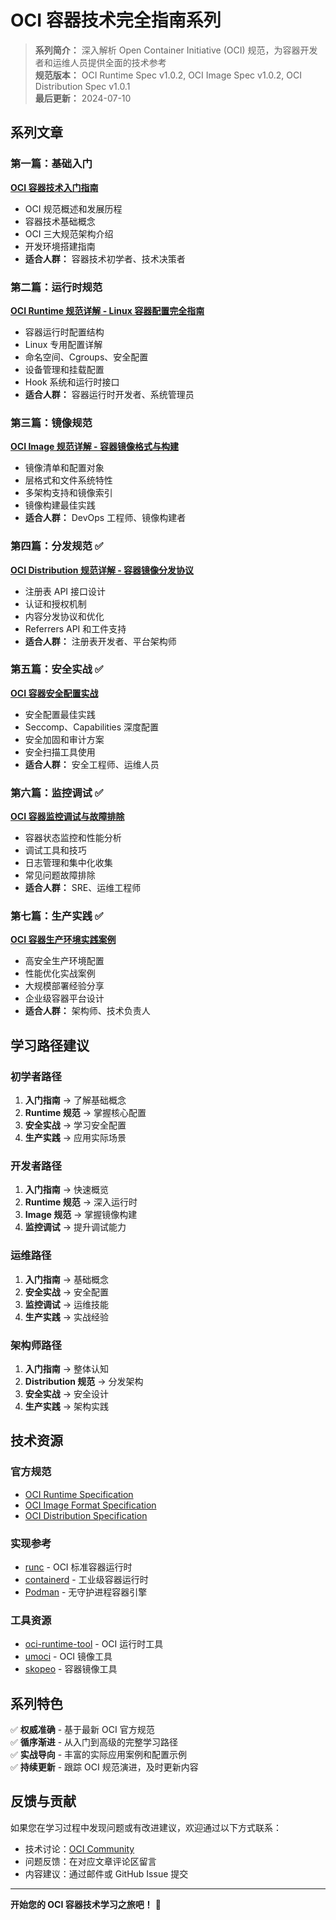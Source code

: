 # OCI 容器技术完全指南系列

> **系列简介：** 深入解析 Open Container Initiative (OCI) 规范，为容器开发者和运维人员提供全面的技术参考  
> **规范版本：** OCI Runtime Spec v1.0.2, OCI Image Spec v1.0.2, OCI Distribution Spec v1.0.1  
> **最后更新：** 2024-07-10

## 系列文章

### 第一篇：基础入门
**[OCI 容器技术入门指南](./oci-01-intro-guide.md)**
- OCI 规范概述和发展历程
- 容器技术基础概念
- OCI 三大规范架构介绍
- 开发环境搭建指南
- **适合人群：** 容器技术初学者、技术决策者

### 第二篇：运行时规范
**[OCI Runtime 规范详解 - Linux 容器配置完全指南](./oci-02-runtime-spec.md)**
- 容器运行时配置结构
- Linux 专用配置详解
- 命名空间、Cgroups、安全配置
- 设备管理和挂载配置
- Hook 系统和运行时接口
- **适合人群：** 容器运行时开发者、系统管理员

### 第三篇：镜像规范
**[OCI Image 规范详解 - 容器镜像格式与构建](./oci-03-image-spec.md)**
- 镜像清单和配置对象
- 层格式和文件系统特性
- 多架构支持和镜像索引
- 镜像构建最佳实践
- **适合人群：** DevOps 工程师、镜像构建者

### 第四篇：分发规范 ✅
**[OCI Distribution 规范详解 - 容器镜像分发协议](./oci-04-distribution-spec.md)**
- 注册表 API 接口设计
- 认证和授权机制
- 内容分发协议和优化
- Referrers API 和工件支持
- **适合人群：** 注册表开发者、平台架构师

### 第五篇：安全实战 ✅
**[OCI 容器安全配置实战](./oci-05-security-guide.md)**
- 安全配置最佳实践
- Seccomp、Capabilities 深度配置
- 安全加固和审计方案
- 安全扫描工具使用
- **适合人群：** 安全工程师、运维人员

### 第六篇：监控调试 ✅
**[OCI 容器监控调试与故障排除](./oci-06-monitoring-guide.md)**
- 容器状态监控和性能分析
- 调试工具和技巧
- 日志管理和集中化收集
- 常见问题故障排除
- **适合人群：** SRE、运维工程师

### 第七篇：生产实践 ✅
**[OCI 容器生产环境实践案例](./oci-07-production-guide.md)**
- 高安全生产环境配置
- 性能优化实战案例
- 大规模部署经验分享
- 企业级容器平台设计
- **适合人群：** 架构师、技术负责人

## 学习路径建议

### 初学者路径
1. **入门指南** → 了解基础概念
2. **Runtime 规范** → 掌握核心配置
3. **安全实战** → 学习安全配置
4. **生产实践** → 应用实际场景

### 开发者路径
1. **入门指南** → 快速概览
2. **Runtime 规范** → 深入运行时
3. **Image 规范** → 掌握镜像构建
4. **监控调试** → 提升调试能力

### 运维路径
1. **入门指南** → 基础概念
2. **安全实战** → 安全配置
3. **监控调试** → 运维技能
4. **生产实践** → 实战经验

### 架构师路径
1. **入门指南** → 整体认知
2. **Distribution 规范** → 分发架构
3. **安全实战** → 安全设计
4. **生产实践** → 架构实践

## 技术资源

### 官方规范
- [OCI Runtime Specification](https://github.com/opencontainers/runtime-spec)
- [OCI Image Format Specification](https://github.com/opencontainers/image-spec)  
- [OCI Distribution Specification](https://github.com/opencontainers/distribution-spec)

### 实现参考
- [runc](https://github.com/opencontainers/runc) - OCI 标准容器运行时
- [containerd](https://containerd.io/) - 工业级容器运行时
- [Podman](https://podman.io/) - 无守护进程容器引擎

### 工具资源
- [oci-runtime-tool](https://github.com/opencontainers/runtime-tools) - OCI 运行时工具
- [umoci](https://github.com/opencontainers/umoci) - OCI 镜像工具
- [skopeo](https://github.com/containers/skopeo) - 容器镜像工具

## 系列特色

✅ **权威准确** - 基于最新 OCI 官方规范  
✅ **循序渐进** - 从入门到高级的完整学习路径  
✅ **实战导向** - 丰富的实际应用案例和配置示例  
✅ **持续更新** - 跟踪 OCI 规范演进，及时更新内容  

## 反馈与贡献

如果您在学习过程中发现问题或有改进建议，欢迎通过以下方式联系：

- 技术讨论：[OCI Community](https://github.com/opencontainers/community)
- 问题反馈：在对应文章评论区留言
- 内容建议：通过邮件或 GitHub Issue 提交

---

**开始您的 OCI 容器技术学习之旅吧！** 🚀